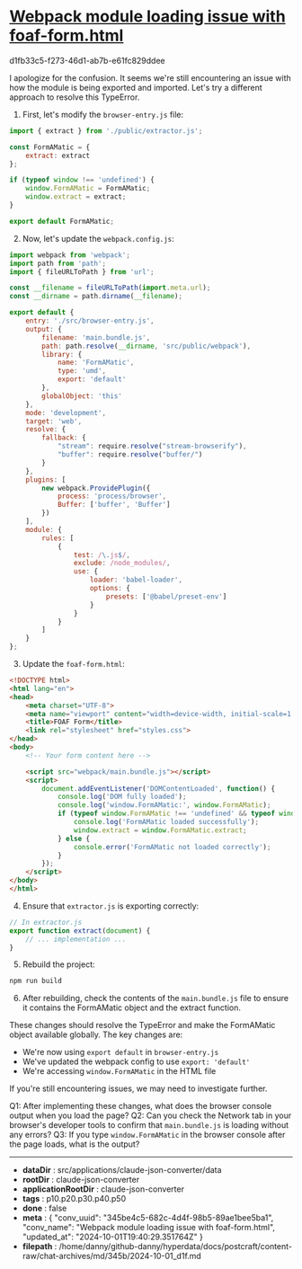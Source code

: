 # [Webpack module loading issue with foaf-form.html](https://claude.ai/chat/345be4c5-682c-4d4f-98b5-89ae1bee5ba1)

d1fb33c5-f273-46d1-ab7b-e61fc829ddee

 I apologize for the confusion. It seems we're still encountering an issue with how the module is being exported and imported. Let's try a different approach to resolve this TypeError.

1. First, let's modify the `browser-entry.js` file:

```javascript
import { extract } from './public/extractor.js';

const FormAMatic = {
    extract: extract
};

if (typeof window !== 'undefined') {
    window.FormAMatic = FormAMatic;
    window.extract = extract;
}

export default FormAMatic;
```

2. Now, let's update the `webpack.config.js`:

```javascript
import webpack from 'webpack';
import path from 'path';
import { fileURLToPath } from 'url';

const __filename = fileURLToPath(import.meta.url);
const __dirname = path.dirname(__filename);

export default {
    entry: './src/browser-entry.js',
    output: {
        filename: 'main.bundle.js',
        path: path.resolve(__dirname, 'src/public/webpack'),
        library: {
            name: 'FormAMatic',
            type: 'umd',
            export: 'default'
        },
        globalObject: 'this'
    },
    mode: 'development',
    target: 'web',
    resolve: {
        fallback: {
            "stream": require.resolve("stream-browserify"),
            "buffer": require.resolve("buffer/")
        }
    },
    plugins: [
        new webpack.ProvidePlugin({
            process: 'process/browser',
            Buffer: ['buffer', 'Buffer']
        })
    ],
    module: {
        rules: [
            {
                test: /\.js$/,
                exclude: /node_modules/,
                use: {
                    loader: 'babel-loader',
                    options: {
                        presets: ['@babel/preset-env']
                    }
                }
            }
        ]
    }
};
```

3. Update the `foaf-form.html`:

```html
<!DOCTYPE html>
<html lang="en">
<head>
    <meta charset="UTF-8">
    <meta name="viewport" content="width=device-width, initial-scale=1.0">
    <title>FOAF Form</title>
    <link rel="stylesheet" href="styles.css">
</head>
<body>
    <!-- Your form content here -->

    <script src="webpack/main.bundle.js"></script>
    <script>
        document.addEventListener('DOMContentLoaded', function() {
            console.log('DOM fully loaded');
            console.log('window.FormAMatic:', window.FormAMatic);
            if (typeof window.FormAMatic !== 'undefined' && typeof window.FormAMatic.extract === 'function') {
                console.log('FormAMatic loaded successfully');
                window.extract = window.FormAMatic.extract;
            } else {
                console.error('FormAMatic not loaded correctly');
            }
        });
    </script>
</body>
</html>
```

4. Ensure that `extractor.js` is exporting correctly:

```javascript
// In extractor.js
export function extract(document) {
    // ... implementation ...
}
```

5. Rebuild the project:

```bash
npm run build
```

6. After rebuilding, check the contents of the `main.bundle.js` file to ensure it contains the FormAMatic object and the extract function.

These changes should resolve the TypeError and make the FormAMatic object available globally. The key changes are:

- We're now using `export default` in `browser-entry.js`
- We've updated the webpack config to use `export: 'default'`
- We're accessing `window.FormAMatic` in the HTML file

If you're still encountering issues, we may need to investigate further.

Q1: After implementing these changes, what does the browser console output when you load the page?
Q2: Can you check the Network tab in your browser's developer tools to confirm that `main.bundle.js` is loading without any errors?
Q3: If you type `window.FormAMatic` in the browser console after the page loads, what is the output?

---

* **dataDir** : src/applications/claude-json-converter/data
* **rootDir** : claude-json-converter
* **applicationRootDir** : claude-json-converter
* **tags** : p10.p20.p30.p40.p50
* **done** : false
* **meta** : {
  "conv_uuid": "345be4c5-682c-4d4f-98b5-89ae1bee5ba1",
  "conv_name": "Webpack module loading issue with foaf-form.html",
  "updated_at": "2024-10-01T19:40:29.351764Z"
}
* **filepath** : /home/danny/github-danny/hyperdata/docs/postcraft/content-raw/chat-archives/md/345b/2024-10-01_d1f.md